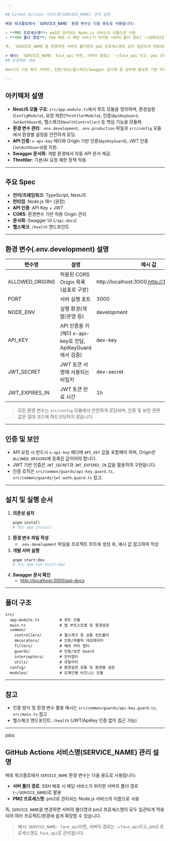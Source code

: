 ```yaml
---

## GitHub Actions 서비스명(SERVICE_NAME) 관리 설명

배포 워크플로에서 `SERVICE_NAME` 환경 변수는 다음 용도로 사용됩니다:

- **PM2 프로세스명**: pm2로 관리되는 Node.js 서비스의 이름으로 사용
- **서버 폴더 경로**: SSH 배포 시 해당 서비스가 위치한 서버의 폴더 경로(`~/SERVICE_NAME`)로 활용

즉, `SERVICE_NAME`을 변경하면 서버의 폴더명과 pm2 프로세스명이 모두 일관되게 적용되어 여러 프로젝트/환경에 쉽게 확장할 수 있습니다.

> 예시: `SERVICE_NAME: face_api`라면, 서버의 경로는 `~/face_api`이고, pm2 프로세스명도 `face_api`로 관리됩니다.
## 프로젝트 개요

NestJS 기반 API 서버로, 인증/보안/헬스체크/Swagger 문서화 등 실무에 필요한 기본 아키텍처를 제공합니다.

---
```


## 아키텍처 설명

- **NestJS 모듈 구조**: `src/app.module.ts`에서 루트 모듈을 정의하며, 환경설정(`ConfigModule`), 요청 제한(`ThrottlerModule`), 인증(`ApiKeyGuard`, `JwtAuthGuard`), 헬스체크(`HealthController`) 등 핵심 기능을 모듈화.
- **환경 변수 관리**: `.env.development`, `.env.production` 파일과 `src/config` 모듈에서 환경별 설정을 안전하게 로딩.
- **API 인증**: `x-api-key` 헤더와 Origin 기반 인증(`ApiKeyGuard`), JWT 인증(`JwtAuthGuard`)을 지원.
- **Swagger 문서화**: 개발 환경에서 자동 API 문서 제공.
- **Throttler**: 기본/AI 요청 제한 정책 적용.

---

## 주요 Spec

- **언어/프레임워크**: TypeScript, NestJS
- **런타임**: Node.js 18+ (권장)
- **API 인증**: API Key + JWT
- **CORS**: 환경변수 기반 허용 Origin 관리
- **문서화**: Swagger UI (`/api-docs`)
- **헬스체크**: `/health` 엔드포인트

---

## 환경 변수(.env.development) 설명

| 변수명              | 설명                                                         | 예시 값                                      |
|---------------------|-------------------------------------------------------------|----------------------------------------------|
| ALLOWED_ORIGINS     | 허용된 CORS Origin 목록(쉼표로 구분)                         | http://localhost:3000,http://127.0.0.1:3000  |
| PORT                | 서버 실행 포트                                               | 3000                                         |
| NODE_ENV            | 실행 환경(개발/운영 등)                                      | development                                  |
| API_KEY             | API 인증용 키(헤더 x-api-key로 전달, ApiKeyGuard에서 검증)   | dev-key                                      |
| JWT_SECRET          | JWT 토큰 서명에 사용되는 비밀키                              | dev-secret                                   |
| JWT_EXPIRES_IN      | JWT 토큰 만료 시간                                           | 1h                                           |

> 모든 환경 변수는 `src/config` 모듈에서 안전하게 로딩되며, 인증 및 보안 관련 값은 절대 코드에 하드코딩하지 않습니다.

---

## 인증 및 보안

- API 요청 시 반드시 `x-api-key` 헤더에 `API_KEY` 값을 포함해야 하며, Origin은 `ALLOWED_ORIGINS`에 등록된 값이어야 합니다.
- JWT 기반 인증은 `JWT_SECRET`과 `JWT_EXPIRES_IN` 값을 활용하여 구현됩니다.
- 인증 로직은 `src/common/guards/api-key.guard.ts`, `src/common/guards/jwt-auth.guard.ts` 참고.

---

## 설치 및 실행 순서

1. **의존성 설치**
   ```bash
   pnpm install
   # 또는 npm install
   ```
2. **환경 변수 파일 작성**
   - `.env.development` 파일을 프로젝트 루트에 생성 후, 예시 값 참고하여 작성
3. **개발 서버 실행**
   ```bash
   pnpm start:dev
   # 또는 npm run start:dev
   ```
4. **Swagger 문서 확인**
   - [http://localhost:3000/api-docs](http://localhost:3000/api-docs)

---

## 폴더 구조

```
src/
  app.module.ts         # 루트 모듈
  main.ts               # 앱 부트스트랩 및 환경설정
  common/
    controllers/        # 헬스체크 등 공통 컨트롤러
    decorators/         # 인증/퍼블릭 데코레이터
    filters/            # 예외 처리 필터
    guards/             # 인증/보안 Guard
    interceptors/       # 인터셉터
    utils/              # 유틸리티
  config/               # 환경설정 모듈 및 환경별 설정
  modules/              # 도메인별 비즈니스 모듈
```

---

## 참고

- 인증 방식 및 환경 변수 활용 예시는 `src/common/guards/api-key.guard.ts`, `src/main.ts` 참고
- 헬스체크 엔드포인트: `/health` (JWT/ApiKey 인증 없이 접근 가능)

---

jobs:
## GitHub Actions 서비스명(SERVICE_NAME) 관리 설명

배포 워크플로에서 `SERVICE_NAME` 환경 변수는 다음 용도로 사용됩니다:

- **서버 폴더 경로**: SSH 배포 시 해당 서비스가 위치한 서버의 폴더 경로(`~/SERVICE_NAME`)로 활용
- **PM2 프로세스명**: pm2로 관리되는 Node.js 서비스의 이름으로 사용

즉, `SERVICE_NAME`을 변경하면 서버의 폴더명과 pm2 프로세스명이 모두 일관되게 적용되어 여러 프로젝트/환경에 쉽게 확장할 수 있습니다.

> 예시: `SERVICE_NAME: face_api`라면, 서버의 경로는 `~/face_api`이고, pm2 프로세스명도 `face_api`로 관리됩니다.
